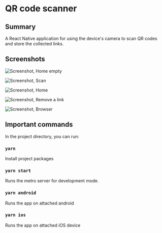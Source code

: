 # QR code scanner

## Summary

A React Native application for using the device's camera to scan QR codes and store the collected links.

## Screenshots

![Screenshot, Home empty](screenshots/screenshot-home-empty.png)

![Screenshot, Scan](screenshots/scan.png)

![Screenshot, Home](screenshots/screenshot-home.png)

![Screenshot, Remove a link](screenshots/screenshot-remove.png)

![Screenshot, Browser](screenshots/screenshot-webview.png)

## Important commands

In the project directory, you can run:

### `yarn`

Install project packages

### `yarn start`

Runs the metro server for development mode.<br />

### `yarn android`

Runs the app on attached android

### `yarn ios`

Runs the app on attached iOS device
